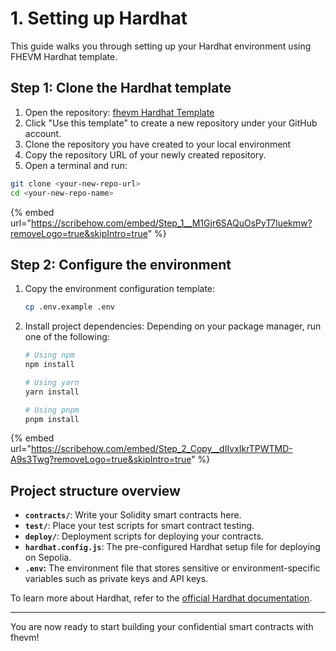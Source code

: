 # 1. Setting up Hardhat

This guide walks you through setting up your Hardhat environment using FHEVM Hardhat template.

## Step 1: Clone the Hardhat template

1. Open the repository: [fhevm Hardhat Template](https://github.com/zama-ai/fhevm-hardhat-template)
2. Click "Use this template" to create a new repository under your GitHub account.
3. Clone the repository you have created to your local environment
4. Copy the repository URL of your newly created repository.
5. Open a terminal and run:

```sh
git clone <your-new-repo-url>
cd <your-new-repo-name>
```

{% embed url="https://scribehow.com/embed/Step_1__M1Gjr6SAQuOsPyT7luekmw?removeLogo=true&skipIntro=true" %}

## Step 2: Configure the environment

1.  Copy the environment configuration template:

    ```sh
    cp .env.example .env
    ```

2.  Install project dependencies: Depending on your package manager, run one of the following:

    ```sh
    # Using npm
    npm install

    # Using yarn
    yarn install

    # Using pnpm
    pnpm install
    ```

{% embed url="https://scribehow.com/embed/Step_2_Copy__dIIvxIkrTPWTMD-A9s3Twg?removeLogo=true&skipIntro=true" %}

## Project structure overview

- **`contracts/`**: Write your Solidity smart contracts here.
- **`test/`**: Place your test scripts for smart contract testing.
- **`deploy/`**: Deployment scripts for deploying your contracts.
- **`hardhat.config.js`**: The pre-configured Hardhat setup file for deploying on Sepolia.
- **`.env`:** The environment file that stores sensitive or environment-specific variables such as private keys and API keys.

To learn more about Hardhat, refer to the [official Hardhat documentation](https://hardhat.org/hardhat-runner/docs/getting-started#overview).

---

You are now ready to start building your confidential smart contracts with fhevm!
